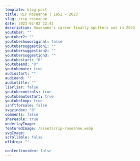 ```yaml
---
template: blog-post
title: RIP Roseanne | 1952 - 2023
slug: /rip-roseanne
date: 2023-02-02 22:43
description: Roseanne's career finally sputters out in 2023
youtuber: ""
youtuber2: ""
youtubeshoworiginal: false
youtubersuggestion1: ""
youtubersuggestion2: ""
youtubersuggestion3: ""
youtubestart: "0"
youtubeend: "0"
youtubemute: true
audiostart: ""
audioend: ""
audiotitle: ""
liarliar: false
youtubecontrols: true
youtubeautostart: true
youtubeloop: true
isnftforsale: false
svgzindex: "0"
comments: false
shareable: true
underlayImage: 
featuredImage: /assets/rip-roseanne.webp
svgImage:
scrollable: false
nftdrop: ""

contentinvideo: false
---
```








<!-- https://youtu.be/VgdB9QYKeyM -->

<!-- XjuLZwlDxh8 -->